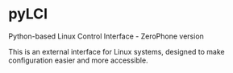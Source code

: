 # pyLCI
Python-based Linux Control Interface - ZeroPhone version

This is an external interface for Linux systems, designed to make configuration easier and more accessible. 

<!---[Project description on Hackaday](https://hackaday.io/project/10001)

[Project documentation](http://pylci.readthedocs.org/en/latest/)

[Setup instructions](http://pylci.readthedocs.org/en/latest/setup.html)--->
